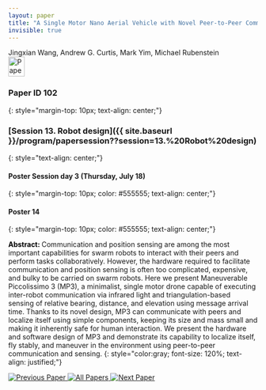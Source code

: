 ```yaml
---
layout: paper
title: "A Single Motor Nano Aerial Vehicle with Novel Peer-to-Peer Communication and Sensing Mechanism"
invisible: true
---
```

<div class="paper-authors">
<div class="paper-author-box">
    <div class="paper-author-name">Jingxian Wang, Andrew G. Curtis, Mark Yim, Michael Rubenstein</div>
    <div class="paper-author-uni"></div>
</div>

</div><div class="paper-pdf">
<div> <a href="http://www.roboticsproceedings.org/rss19/p102.pdf"><img src="{{ site.baseurl }}/images/paper_link.png" alt="Paper Website" width = "33"  height = "40"/></a> </div>
</div>

### Paper ID 102
{: style="margin-top: 10px; text-align: center;"}

### [Session 13. Robot design]({{ site.baseurl }}/program/papersession??session=13.%20Robot%20design)
{: style="text-align: center;"}

#### Poster Session day 3 (Thursday, July 18)
{: style="margin-top: 10px; color: #555555; text-align: center;"}

#### Poster 14
{: style="margin-top: 10px; color: #555555; text-align: center;"}

<b style="color: black;">Abstract: </b>Communication and position sensing are among the most important capabilities for swarm robots to interact with their peers and perform tasks collaboratively. 
 However, the hardware required to facilitate communication and position sensing is often too complicated, expensive, and bulky to be carried on swarm robots.
 Here we present Maneuverable Piccolissimo 3 (MP3), a minimalist, single motor drone capable of executing inter-robot communication via infrared light and triangulation-based sensing of relative bearing, distance, and elevation using message arrival time.
 Thanks to its novel design, MP3 can communicate with peers and localize itself using simple components, keeping its size and mass small and making it inherently safe for human interaction.
 We present the hardware and software design of MP3 and demonstrate its capability to localize itself, fly stably, and maneuver in the environment using peer-to-peer communication and sensing.
{: style="color:gray; font-size: 120%; text-align: justified;"}


<div class="paper-menu">
<a href="{{ site.baseurl }}/program/papers/101/"> <img src="{{ site.baseurl }}/images/previous_paper_icon.png" alt="Previous Paper" title="Previous Paper"/> </a>
<a href="{{ site.baseurl }}/program/papers"><img src="{{ site.baseurl }}/images/overview_icon.png" alt="All Papers" title="All Papers"/> </a>
<a href="{{ site.baseurl }}/program/papers/103/"> <img src="{{ site.baseurl }}/images/next_paper_icon.png" alt="Next Paper" title="Next Paper"/> </a>

</div>
